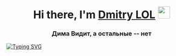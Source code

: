 <h1 align="center">Hi there, I'm <a href="https://daniilshat.ru/" target="_blank">Dmitry LOL</a> 
<img src="https://github.com/blackcater/blackcater/raw/main/images/Hi.gif" height="32"/></h1>
<h3 align="center">Дима Видит, а остальные -- нет</h3>

[![Typing SVG](https://readme-typing-svg.herokuapp.com?color=%2336BCF7&lines=HAHAHA+LOL+HAHAHAHA+LMAO+HAHAHAHAHA+LOL+HAHAHAHAHAHAHA+LMAO+HAHAHAHAHA+LOOOOOOOL)](https://git.io/typing-svg)

